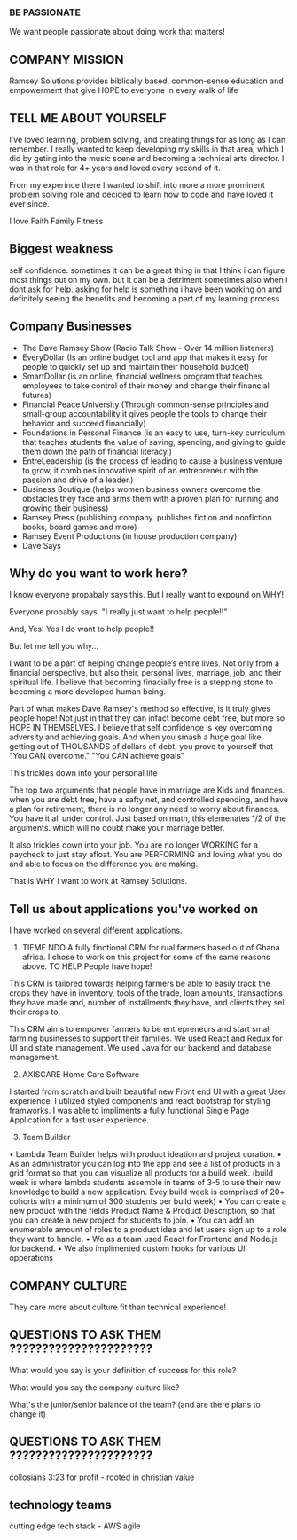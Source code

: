 ### BE PASSIONATE

We want people passionate about doing work that matters!

## COMPANY MISSION

Ramsey Solutions provides biblically based,
common-sense education and empowerment
that give HOPE to everyone in every walk of life

## TELL ME ABOUT YOURSELF

I’ve loved learning, problem solving, and creating things for as long as I can remember. I really wanted to keep developing my skills in that area,
which I did by geting into the music scene and becoming a technical arts director.
I was in that role for 4+ years and loved every second of it.

From my experince there I wanted to shift into more a more prominent problem solving role and decided to learn how to code and have loved it ever since.

I love Faith Family Fitness

## Biggest weakness

self confidence. sometimes it can be a great thing in that I think i can figure most things out on my own.
but it can be a detriment sometimes also when i dont ask for help.
asking for help is something i have been working on and definitely seeing the benefits and becoming a part of my learning process

## Company Businesses

- The Dave Ramsey Show (Radio Talk Show - Over 14 million listeners)
- EveryDollar (Is an online budget tool and app that makes it easy for people to quickly set up and maintain their household budget)
- SmartDollar (is an online, financial wellness program that teaches employees to take control of their money and change their financial futures)
- Financial Peace University (Through common-sense principles and small-group accountability it gives people the tools to change their behavior and succeed financially)
- Foundations in Personal Finance (is an easy to use, turn-key curriculum that teaches students the value of saving, spending, and giving to guide them down the path of financial literacy.)
- EntreLeadership (is the process of leading to cause a business venture to grow, it combines innovative spirit of an entrepreneur with the passion and drive of a leader.)
- Business Boutique (helps women business owners overcome the obstacles they face and arms them with a proven plan for running and growing their business)
- Ramsey Press (publishing company. publishes fiction and nonfiction books, board games and more)
- Ramsey Event Productions (in house production company)
- Dave Says

## Why do you want to work here?

I know everyone propabaly says this. But I really want to expound on WHY!

Everyone probably says. "I really just want to help people!!"

And, Yes! Yes I do want to help people!!

But let me tell you why...

I want to be a part of helping change people’s entire lives.
Not only from a financial perspective, but also their, personal lives, marriage, job, and their spiritual life.
I believe that becoming finacially free is a stepping stone to becoming a more developed human being.

Part of what makes Dave Ramsey's method so effective, is it truly gives people hope!
Not just in that they can infact become debt free, but more so HOPE IN THEMSELVES.
I believe that self confidence is key overcoming adversity and achieving goals.
And when you smash a huge goal like getting out of THOUSANDS of dollars of debt, you prove to yourself that
"You CAN overcome."
"You CAN achieve goals"

This trickles down into your personal life

The top two arguments that people have in marriage are Kids and finances.
when you are debt free, have a safty net, and controlled spending, and have a plan for retirement, there is no longer any need to worry about finances.
You have it all under control.
Just based on math, this elemenates 1/2 of the arguments. which will no doubt make your marriage better.

It also trickles down into your job.
You are no longer WORKING for a paycheck to just stay afloat.
You are PERFORMING and loving what you do and able to focus on the difference you are making.

That is WHY I want to work at Ramsey Solutions.

## Tell us about applications you've worked on

I have worked on several different applications.

1. TIEME NDO
   A fully finctional CRM for rual farmers based out of Ghana africa.
   I chose to work on this project for some of the same reasons above. TO HELP People have hope!

This CRM is tailored towards helping farmers be able to easily track
the crops they have in inventory, tools of the trade, loan amounts,
transactions they have made and,
number of installments they have, and clients they sell their crops to.

This CRM aims to empower farmers to be entrepreneurs and start small farming businesses to support their families.
We used React and Redux for UI and state management.
We used Java for our backend and database management.

2. AXISCARE Home Care Software

I started from scratch and built beautiful new Front end UI with a great User experience.
I utilized styled components and react bootstrap for styling framworks.
I was able to impliments a fully functional Single Page Application for a fast user experience.

3. Team Builder

• Lambda Team Builder helps with product ideation and project curation.
• As an administrator you can log into the app and see a list of products in a grid format so that you can visualize all products for a build week.
(build week is where lambda students assemble in teams of 3-5 to use their new knowledge to build a new application.
Evey build week is comprised of 20+ cohorts with a minimum of 300 students per build week)
• You can create a new product with the fields Product Name & Product Description, so that you can create a new project for students to join.
• You can add an enumerable amount of roles to a product idea and let users sign up to a role they want to handle.
• We as a team used React for Frontend and Node.js for backend.
• We also implimented custom hooks for various UI opperations

## COMPANY CULTURE

They care more about culture fit than technical experience!

## QUESTIONS TO ASK THEM ??????????????????????

What would you say is your definition of success for this role?

What would you say the company culture like?

What's the junior/senior balance of the team? (and are there plans to change it)

## QUESTIONS TO ASK THEM ??????????????????????

collosians 3:23
for profit - rooted in christian value

## technology teams

cutting edge tech stack -
AWS
agile
